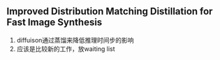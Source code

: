 ## Improved Distribution Matching Distillation for Fast Image Synthesis
1. diffuison通过蒸馏来降低推理时间步的影响
2. 应该是比较新的工作，放waiting list
